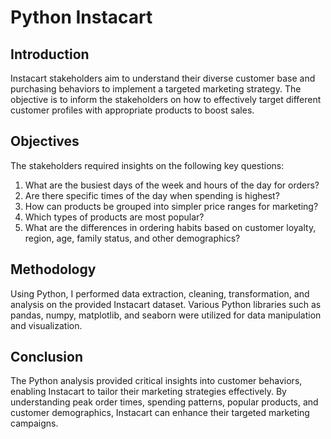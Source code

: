 # Python Instacart
## Introduction
Instacart stakeholders aim to understand their diverse customer base and purchasing behaviors to implement a targeted marketing strategy. The objective is to inform the stakeholders on how to effectively target different customer profiles with appropriate products to boost sales.
## Objectives
The stakeholders required insights on the following key questions:
<ol>
  <li>What are the busiest days of the week and hours of the day for orders?</li>
  <li>Are there specific times of the day when spending is highest?</li>
  <li>How can products be grouped into simpler price ranges for marketing?</li>
  <li>Which types of products are most popular?</li>
  <li>What are the differences in ordering habits based on customer loyalty, region, age, family status, and other demographics?</li>
</ol>

## Methodology
Using Python, I performed data extraction, cleaning, transformation, and analysis on the provided Instacart dataset. Various Python libraries such as pandas, numpy, matplotlib, and seaborn were utilized for data manipulation and visualization.
## Conclusion
The Python analysis provided critical insights into customer behaviors, enabling Instacart to tailor their marketing strategies effectively. By understanding peak order times, spending patterns, popular products, and customer demographics, Instacart can enhance their targeted marketing campaigns.
